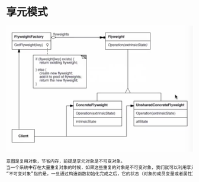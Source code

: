 # 享元模式

<img src="../../interview/res/FlyWeight.png" alt="FlyWeight" style="zoom:50%;" />

```java
意图是复用对象，节省内存，前提是享元对象是不可变对象。
当一个系统中存在大量重复对象的时候，如果这些重复的对象是不可变对象，我们就可以利用享元模式将对象设计成享元，在内存中只保留一份实例，供多处代码引用
“不可变对象”指的是，一旦通过构造函数初始化完成之后，它的状态（对象的成员变量或者属性）就不会再被修改了。所以，不可变对象不能暴露任何 set() 等修改内部状态的方法
```

### 